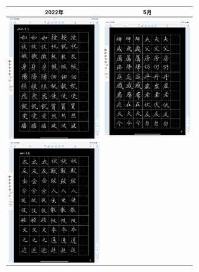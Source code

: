 2022年           |  5月
:-------------------------:|:-------------------------:
<img src="/assets/20220501_051110000_iOS.png" width="600">  |  <img src="/assets/20220502_071346000_iOS.png" width="600">
<img src="/assets/20220503_175749000_iOS.png" width="600">  |

